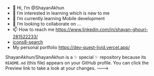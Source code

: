 - 👋 Hi, I’m @ShayanAkhun
- 👀 I’m interested in learning which is new to me 
- 🌱 I’m currently learning Mobile development
- 💞️ I’m looking to collaborate on ...
- 📫 How to reach me https://www.linkedin.com/in/shayan-ghouri-281522233/
- [icons8-search](https://github.com/ShayanAkhun/ShayanAkhun/assets/76954640/dd33eed1-84e2-4bd0-9038-c94519eddaf6)
- My personal portfolio https://dev-quest-livid.vercel.app/ 

ShayanAkhun/ShayanAkhun is a ✨ special ✨ repository because its `README.md` (this file) appears on your GitHub profile.
You can click the Preview link to take a look at your changes.
--->
